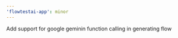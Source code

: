 ```yaml
---
'flowtestai-app': minor
---
```


Add support for google geminin function calling in generating flow
